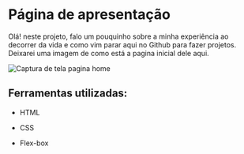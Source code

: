 # Página de apresentação
Olá! neste projeto, falo um pouquinho sobre a minha experiência ao decorrer da vida e como vim parar aqui no Github para fazer projetos. Deixarei uma imagem de como está a pagina inicial dele aqui.

![Captura de tela pagina home](https://github.com/Thithicouto/pagina-apresentacao/assets/158096022/a9c3debb-7344-4ff6-9bbc-222a53adb0e4)

## Ferramentas utilizadas:

* HTML

* CSS

* Flex-box
